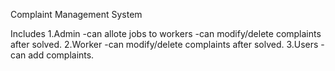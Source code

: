 Complaint Management System

Includes 
	1.Admin
		-can allote jobs to workers
		-can modify/delete complaints after solved.
	2.Worker
                -can modify/delete complaints after solved. 
	3.Users
		-can add complaints.

